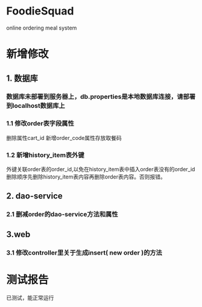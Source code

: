 # FoodieSquad
 online ordering meal system
# 新增修改
## 1. 数据库
### 数据库未部署到服务器上，db.properties是本地数据库连接，请部署到localhost数据库上

### 1.1 修改order表字段属性
删除属性cart_id
新增order_code属性存放取餐码
### 1.2 新增history_item表外键
外键关联order表的order_id,以免在history_item表中插入order表没有的order_id
删除顺序先删除history_item表内容再删除order表内容。否则报错。
## 2. dao-service
### 2.1 删减order的dao-service方法和属性
## 3.web

### 3.1 修改controller里关于生成insert( new order )的方法

# 测试报告
已测试，能正常运行


